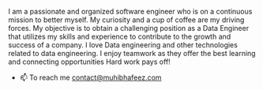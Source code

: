 I am a passionate and organized software engineer who is on a continuous mission to better myself. My curiosity and a cup of coffee are my driving forces. My objective is to obtain a challenging position as a Data Engineer that utilizes my skills and experience to contribute to the growth and success of a company. I love Data engineering and other technologies related to data engineering. I enjoy teamwork as they offer the best learning and connecting opportunities Hard work pays off!
- 📫 To reach me contact@muhibhafeez.com

<!---
muhib20/muhib20 is a ✨ special ✨ repository because its `README.md` (this file) appears on your GitHub profile.
You can click the Preview link to take a look at your changes.
--->
